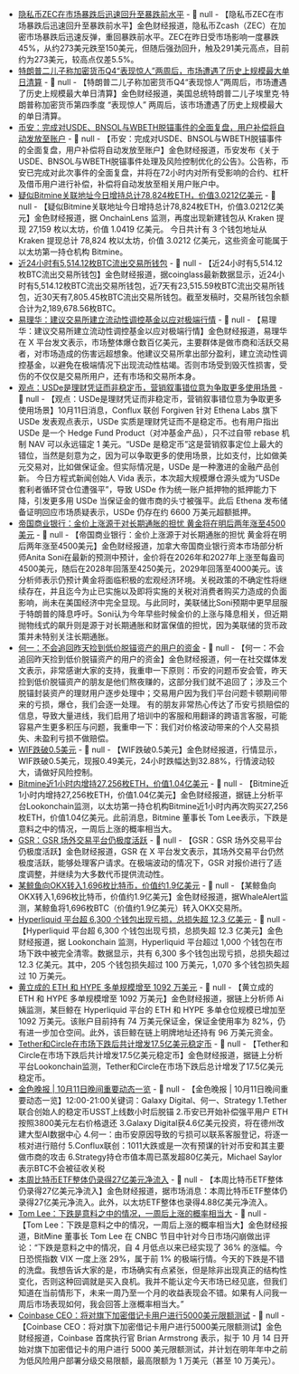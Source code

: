 - [隐私币ZEC在市场暴跌后迅速回升至暴跌前水平](https://cointelegraph.com/news/zcash-recovers-crash-high-market-meltdown) - 📰 null - 【隐私币ZEC在市场暴跌后迅速回升至暴跌前水平】金色财经报道，隐私币Zcash（ZEC）在加密市场暴跌后迅速反弹，重回暴跌前水平。ZEC在昨日受市场影响一度暴跌45%，从约273美元跌至150美元，但随后强劲回升，触及291美元高点，目前约为273美元，较高点仅差5.5%。
- [特朗普二儿子称加密货币Q4“表现惊人”两周后，市场遭遇了历史上规模最大单日清算](https://24h.jrj.com.cn/2025/10/12004953566198.shtml) - 📰 null - 【特朗普二儿子称加密货币Q4“表现惊人”两周后，市场遭遇了历史上规模最大单日清算】金色财经报道，美国总统特朗普二儿子埃里克·特朗普称加密货币第四季度 “表现惊人” 两周后，该市场遭遇了历史上规模最大的单日清算。
- [币安：完成对USDE、BNSOL与WBETH脱锚事件的全面复盘，用户补偿将自动发放至账户](https://www.binance.com/zh-CN/support/announcement/detail/0989d6c7f32545bfb019e3249eaabc3f) - 📰 null - 【币安：完成对USDE、BNSOL与WBETH脱锚事件的全面复盘，用户补偿将自动发放至账户】金色财经报道，币安发布《关于USDE、BNSOL与WBETH脱锚事件处理及风险控制优化的公告》。公告称，币安已完成对此次事件的全面复盘，并将在72小时内对所有受影响的合约、杠杆及借币用户进行补偿，补偿将自动发放至相关用户账户中。
- [疑似Bitmine关联地址今日增持总计78,824枚ETH，价值3.0212亿美元](https://x.com/OnchainLens/status/1977040869170782441) - 📰 null - 【疑似Bitmine关联地址今日增持总计78,824枚ETH，价值3.0212亿美元】金色财经报道，据 OnchainLens 监测，再度出现新建钱包从 Kraken 提现 27,159 枚以太坊，价值 1.0419 亿美元。 
今日共计有 3 个钱包地址从 Kraken 提现总计 78,824 枚以太坊，价值 3.0212 亿美元，这些资金可能属于以太坊第一持仓机构 Bitmine。
- [近24小时有5,514.12枚BTC流出交易所钱包](https://www.coinglass.com/zh/Balance) - 📰 null - 【近24小时有5,514.12枚BTC流出交易所钱包】金色财经报道，据coinglass最新数据显示，近24小时有5,514.12枚BTC流出交易所钱包，近7天有23,515.59枚BTC流出交易所钱包，近30天有7,805.45枚BTC流出交易所钱包。截至发稿时，交易所钱包余额合计为2,189,678.56枚BTC。
- [易理华：建议交易所建立流动性调控基金以应对极端行情](https://x.com/Jackyi_ld/status/1977039864047755666) - 📰 null - 【易理华：建议交易所建立流动性调控基金以应对极端行情】金色财经报道，易理华在 X 平台发文表示，市场整体爆仓数百亿美元，主要群体是做市商和活跃交易者，对市场造成的伤害远超想象。他建议交易所拿出部分盈利，建立流动性调控基金，以避免在极端情况下出现流动性枯竭。否则市场受到毁灭性损害，受伤的不仅仅是交易所用户，还有市场和交易所本身。
- [观点：USDe是理财凭证而非稳定币，营销叙事错位意为争取更多使用场景](https://x.com/forgivenever/status/1976992094184263867) - 📰 null - 【观点：USDe是理财凭证而非稳定币，营销叙事错位意为争取更多使用场景】10月11日消息，Conflux 联创 Forgiven 针对 Ethena Labs 旗下 USDe 发表观点表示，USDe 实质是理财凭证而不是稳定币。也有用户指出 USDe 是一个 Hedge Fund Product（对冲基金产品），只不过自带 rebase 机制 NAV 可以永远锚定 1 美元。“USDe 是稳定币”这是营销叙事定位上最大的错位，当然是刻意为之，因为可以争取更多的使用场景，比如支付，比如做美元交易对，比如做保证金。但实际情况是，USDe 是一种激进的金融产品创新。 
今日方程式新闻创始人 Vida 表示，本次超大规模爆仓源头或为“USDe 套利者循环贷仓位遭强平”，导致 USDe 作为统一账户抵押物的抵押能力下降，引发更多用 USDe 当保证金的做市商的头寸被强平。此后 Ethena 发布储备证明回应市场质疑表示，USDe 仍存在约 6600 万美元超额抵押。
- [帝国商业银行：金价上涨源于对长期通胀的担忧 黄金将在明后两年涨至4500美元](https://flash.jin10.com/detail/20251011225517652800) - 📰 null - 【帝国商业银行：金价上涨源于对长期通胀的担忧 黄金将在明后两年涨至4500美元】金色财经报道，加拿大帝国商业银行资本市场部分析师Anita Soni在最新的预测中预计，金价将在2026年和2027年上涨至每盎司4500美元，随后在2028年回落至4250美元，2029年回落至4000美元。该分析师表示仍预计黄金将面临积极的宏观经济环境。关税政策的不确定性将继续存在，并且迄今为止已实施以及即将实施的关税对消费者购买力造成的负面影响，尚未在美国经济中完全显现。与此同时，美联储比Soni预期中更早屈服于特朗普的降息呼吁。Soni认为今年早些时候金价的上涨与降息相关，但近期抛物线式的飙升则是源于对长期通胀和财富保值的担忧，因为美联储的货币政策并未特别关注长期通胀。
- [何一：不会追回昨天捡到低价脱锚资产的用户的资金](https://x.com/heyibinance/status/1977022853875732531) - 📰 null - 【何一：不会追回昨天捡到低价脱锚资产的用户的资金】金色财经报道，何一在社交媒体发文表示，非常感谢大家的支持，我重申一下原则：币安的问题币安会管，昨天捡到低价脱锚资产的朋友是他们熬夜赚的，这部分我们就不追回了；涉及三个脱锚封装资产的理财用户逐步处理中；交易用户因为我们平台问题卡顿期间带来的亏损，爆仓，我们会逐一处理。 
有的朋友非常热心传达了币安亏损赔偿的信息，导致大量进线，我们启用了培训中的客服和用翻译的跨语言客服，可能容易产生更多积压与问题，我重申一下：我们对价格波动带来的个人交易损失、未盈利亏损不做赔偿。
- [WIF跌破0.5美元]() - 📰 null - 【WIF跌破0.5美元】金色财经报道，行情显示，WIF跌破0.5美元，现报0.49美元，24小时跌幅达到32.88%，行情波动较大，请做好风险控制。
- [Bitmine近1小时内增持27,256枚ETH，价值1.04亿美元](https://x.com/lookonchain/status/1977014341980578297) - 📰 null - 【Bitmine近1小时内增持27,256枚ETH，价值1.04亿美元】金色财经报道，据链上分析平台Lookonchain监测，以太坊第一持仓机构Bitmine近1小时内再次购买27,256枚ETH，价值1.04亿美元。此前消息，Bitmine 董事长 Tom Lee表示，下跌是意料之中的情况，一周后上涨的概率相当大。
- [GSR：GSR 场外交易平台仍极度活跃]() - 📰 null - 【GSR：GSR 场外交易平台仍极度活跃】金色财经报道，GSR 在 X 平台发文表示，其场外交易平台仍然极度活跃，能够处理客户请求。在极端波动的情况下，GSR 对报价进行了适度调整，并继续为大多数代币提供流动性。
- [某鲸鱼向OKX转入1,696枚比特币，价值约1.9亿美元](https://whale-alert.io/transaction/bitcoin/b9286effd2bd58fe1bf11e1b1d9c894490991d1a79bd629e18118ba3824dbca6) - 📰 null - 【某鲸鱼向OKX转入1,696枚比特币，价值约1.9亿美元】金色财经报道，据WhaleAlert监测，某鲸鱼将1,696枚BTC（价值约1.9亿美元）转入OKX交易所。
- [Hyperliquid 平台超 6,300 个钱包出现亏损，总损失超 12.3 亿美元](https://x.com/lookonchain/status/1977006597085053039) - 📰 null - 【Hyperliquid 平台超 6,300 个钱包出现亏损，总损失超 12.3 亿美元】金色财经报道，据 Lookonchain 监测，Hyperliquid 平台超过 1,000 个钱包在市场下跌中被完全清零。数据显示，共有 6,300 多个钱包出现亏损，总损失超过 12.3 亿美元。其中，205 个钱包损失超过 100 万美元，1,070 多个钱包损失超过 10 万美元。
- [黄立成的 ETH 和 HYPE 多单规模增至 1092 万美元]() - 📰 null - 【黄立成的 ETH 和 HYPE 多单规模增至 1092 万美元】金色财经报道，据链上分析师 Ai 姨监测，某巨鲸在 Hyperliquid 平台的 ETH 和 HYPE 多单仓位规模已增加至 1092 万美元。该账户目前持有 74 万美元保证金，保证金使用率为 82%，仍有进一步加仓空间。此外，该巨鲸在链上明牌地址还持有 96 万美元资金。
- [Tether和Circle在市场下跌后共计增发17.5亿美元稳定币](https://x.com/lookonchain/status/1977003051325206583) - 📰 null - 【Tether和Circle在市场下跌后共计增发17.5亿美元稳定币】金色财经报道，据链上分析平台Lookonchain监测，Tether和Circle在市场下跌后总计增发了17.5亿美元稳定币。
- [金色晚报 | 10月11日晚间重要动态一览]() - 📰 null - 【金色晚报 | 10月11日晚间重要动态一览】12:00-21:00关键词：Galaxy Digital、何一、Strategy 
1.Tether联合创始人的稳定币USST上线数小时后脱锚 
2.币安已开始补偿强平用户 ETH按照3800美元左右价格退还 
3.Galaxy Digital获4.6亿美元投资，将在德州改建大型AI数据中心 
4.何一：由币安原因导致的亏损可以联系客服登记，将逐一核对进行赔付 
5.Conflux联创：1011大跌或是一次有预谋的针对币安和其主要做市商的攻击 
6.Strategy持仓市值本周已蒸发超80亿美元，Michael Saylor表示BTC不会被征收关税
- [本周比特币ETF整体仍录得27亿美元净流入](https://x.com/Cointelegraph/status/1976996408843542682) - 📰 null - 【本周比特币ETF整体仍录得27亿美元净流入】金色财经报道，据市场消息：本周比特币ETF整体仍录得27亿美元净流入。此外，以太坊ETF整体也录得4.88亿美元净流入。
- [Tom Lee：下跌是意料之中的情况，一周后上涨的概率相当大](https://x.com/_FORAB/status/1976982994985664660) - 📰 null - 【Tom Lee：下跌是意料之中的情况，一周后上涨的概率相当大】金色财经报道，BitMine 董事长 Tom Lee 在 CNBC 节目中针对今日市场闪崩做出评论：“下跌是意料之中的情况，自 4 月低点以来已经实现了 36% 的涨幅。今日恐慌指数 VIX 一度上涨 29%，属于前 1% 的极端行情。今天的下跌是不错的洗盘。我想告诉大家的是，市场确实有点紧张，但是除非出现真正的结构性变化，否则这种回调就是买入良机。我并不能认定今天市场已经见底，但我们知道在当前情形下，未来一周乃至一个月的收益表现会不错。如果有人问我一周后市场表现如何，我会回答上涨概率相当大。”
- [Coinbase CEO：将对旗下加密借记卡用户进行5000美元限额测试]() - 📰 null - 【Coinbase CEO：将对旗下加密借记卡用户进行5000美元限额测试】金色财经报道，Coinbase 首席执行官 Brian Armstrong 表示，拟于 10 月 14 日开始对旗下加密借记卡的用户进行 5000 美元限额测试，并计划在明年年中之前为低风险用户部署分级交易限额，最高限额为 1 万美元（甚至 10 万美元）。
